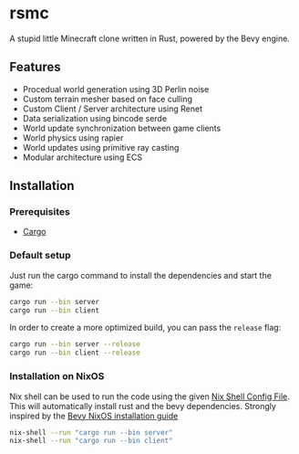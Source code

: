 # rsmc

A stupid little Minecraft clone written in Rust, powered by the Bevy engine.

## Features

* Procedual world generation using 3D Perlin noise
* Custom terrain mesher based on face culling
* Custom Client / Server architecture using Renet
* Data serialization using bincode serde
* World update synchronization between game clients
* World physics using rapier
* World updates using primitive ray casting
* Modular architecture using ECS

## Installation

### Prerequisites

* [Cargo](https://doc.rust-lang.org/cargo/)

### Default setup

Just run the cargo command to install the dependencies and start the game:

```bash
cargo run --bin server
cargo run --bin client

```

In order to create a more optimized build, you can pass the `release` flag:

```bash
cargo run --bin server --release
cargo run --bin client --release

```

### Installation on NixOS

Nix shell can be used to run the code using the given [Nix Shell Config File](./shell.nix). This will automatically install rust and the bevy dependencies.
Strongly inspired by the [Bevy NixOS installation guide](https://github.com/bevyengine/bevy/blob/latest/docs/linux_dependencies.md)

```bash
nix-shell --run "cargo run --bin server"
nix-shell --run "cargo run --bin client"
```
